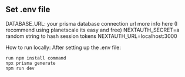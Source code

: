## Set .env file

DATABASE_URL: your prisma database connection url more info here (I recommend using planetscale its easy and free)
NEXTAUTH_SECRET=a random string to hash session tokens
NEXTAUTH_URL=localhost:3000

How to run locally: 
After setting up the .env file:

```
run npm install command
npx prisma generate
npm run dev

```
